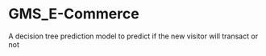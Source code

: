 # GMS_E-Commerce
A decision tree prediction model to predict if the new visitor will transact or not
